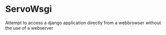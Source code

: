 # ServoWsgi
Attempt to access a django application directly from a webbrowser without the use of a webserver
